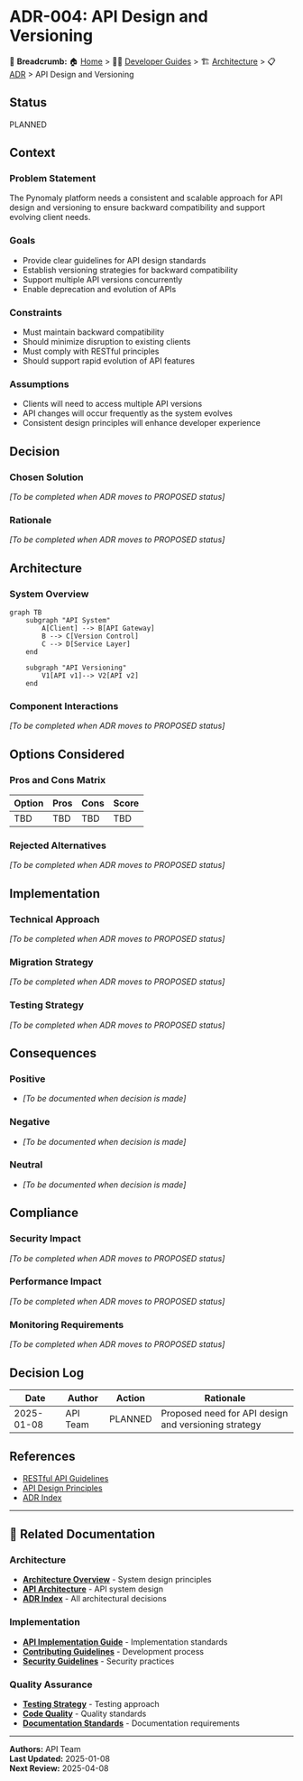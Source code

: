 # ADR-004: API Design and Versioning

🍞 **Breadcrumb:** 🏠 [Home](../../../index.md) > 👨‍💻 [Developer Guides](../../README.md) > 🏗️ [Architecture](../README.md) > 📋 [ADR](README.md) > API Design and Versioning

## Status

PLANNED

## Context

### Problem Statement
The Pynomaly platform needs a consistent and scalable approach for API design and versioning to ensure backward compatibility and support evolving client needs.

### Goals
- Provide clear guidelines for API design standards
- Establish versioning strategies for backward compatibility
- Support multiple API versions concurrently
- Enable deprecation and evolution of APIs

### Constraints
- Must maintain backward compatibility
- Should minimize disruption to existing clients
- Must comply with RESTful principles
- Should support rapid evolution of API features

### Assumptions
- Clients will need to access multiple API versions
- API changes will occur frequently as the system evolves
- Consistent design principles will enhance developer experience

## Decision

### Chosen Solution
*[To be completed when ADR moves to PROPOSED status]*

### Rationale
*[To be completed when ADR moves to PROPOSED status]*

## Architecture

### System Overview
```mermaid
graph TB
    subgraph "API System"
        A[Client] --> B[API Gateway]
        B --> C[Version Control]
        C --> D[Service Layer]
    end
    
    subgraph "API Versioning"
        V1[API v1]--> V2[API v2]
    end
```

### Component Interactions
*[To be completed when ADR moves to PROPOSED status]*

## Options Considered

### Pros and Cons Matrix

| Option | Pros | Cons | Score |
|--------|------|------|-------|
| TBD | TBD | TBD | TBD |

### Rejected Alternatives
*[To be completed when ADR moves to PROPOSED status]*

## Implementation

### Technical Approach
*[To be completed when ADR moves to PROPOSED status]*

### Migration Strategy
*[To be completed when ADR moves to PROPOSED status]*

### Testing Strategy
*[To be completed when ADR moves to PROPOSED status]*

## Consequences

### Positive
- *[To be documented when decision is made]*

### Negative
- *[To be documented when decision is made]*

### Neutral
- *[To be documented when decision is made]*

## Compliance

### Security Impact
*[To be completed when ADR moves to PROPOSED status]*

### Performance Impact
*[To be completed when ADR moves to PROPOSED status]*

### Monitoring Requirements
*[To be completed when ADR moves to PROPOSED status]*

## Decision Log

| Date | Author | Action | Rationale |
|------|--------|--------|-----------|
| 2025-01-08 | API Team | PLANNED | Proposed need for API design and versioning strategy |

## References

- [RESTful API Guidelines](../restful-guidelines.md)
- [API Design Principles](../api-design.md)
- [ADR Index](README.md)

---

## 🔗 **Related Documentation**

### **Architecture**
- **[Architecture Overview](../README.md)** - System design principles
- **[API Architecture](../api-architecture.md)** - API system design
- **[ADR Index](README.md)** - All architectural decisions

### **Implementation**
- **[API Implementation Guide](../../api/implementation.md)** - Implementation standards
- **[Contributing Guidelines](../../contributing/CONTRIBUTING.md)** - Development process
- **[Security Guidelines](../../security/README.md)** - Security practices

### **Quality Assurance**
- **[Testing Strategy](../../testing/README.md)** - Testing approach
- **[Code Quality](../../quality/README.md)** - Quality standards
- **[Documentation Standards](../../contributing/documentation.md)** - Documentation requirements

---

**Authors:** API Team  
**Last Updated:** 2025-01-08  
**Next Review:** 2025-04-08
